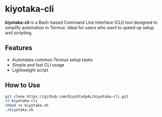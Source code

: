 # kiyotaka-cli

**kiyotaka-cli** is a Bash-based Command Line Interface (CLI) tool designed to simplify automation in Termux. Ideal for users who want to speed up setup and scripting.

## Features

- Automates common Termux setup tasks  
- Simple and fast CLI usage  
- Lightweight script

## How to Use

```bash
git clone https://github.com/KiyoStudyAL/kiyotaka-cli.git
cd kiyotaka-cli
chmod +x kiyotaka.sh
./kiyotaka.sh
